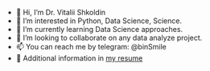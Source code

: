 - 👋 Hi, I’m Dr. Vitalii Shkoldin  
- 👀 I’m interested in Python, Data Science, Science.
- 🌱 I’m currently learning Data Science approaches.
- 💞️ I’m looking to collaborate on any data analyze project.
- 📫 You can reach me by telegram: @binSmile
- 📙 Additional information in [my resume](https://github.com/binSmile/binSmile/raw/main/Resume%20Dr%20Vitalii%20Shkoldin.pdf)

<!---
binSmile/binSmile is a ✨ special ✨ repository because its `README.md` (this file) appears on your GitHub profile.
You can click the Preview link to take a look at your changes.
--->


